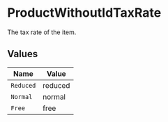 # ProductWithoutIdTaxRate

The tax rate of the item.


## Values

| Name      | Value     |
| --------- | --------- |
| `Reduced` | reduced   |
| `Normal`  | normal    |
| `Free`    | free      |